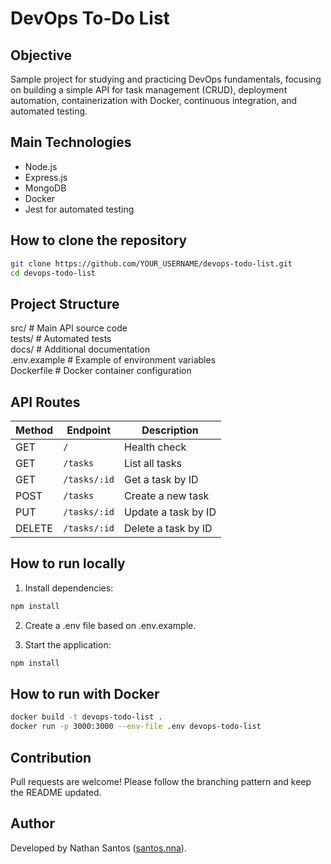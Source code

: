 # DevOps To-Do List

## Objective

Sample project for studying and practicing DevOps fundamentals, focusing on building a simple API for task management (CRUD), deployment automation, containerization with Docker, continuous integration, and automated testing.

## Main Technologies

- Node.js
- Express.js
- MongoDB
- Docker
- Jest for automated testing

## How to clone the repository

```bash
git clone https://github.com/YOUR_USERNAME/devops-todo-list.git
cd devops-todo-list
```

## Project Structure

src/      # Main API source code  
tests/    # Automated tests  
docs/     # Additional documentation  
.env.example # Example of environment variables  
Dockerfile   # Docker container configuration  

## API Routes

| Method | Endpoint      | Description                |
|--------|--------------|----------------------------|
| GET    | `/`          | Health check               |
| GET    | `/tasks`     | List all tasks             |
| GET    | `/tasks/:id` | Get a task by ID           |
| POST   | `/tasks`     | Create a new task          |
| PUT    | `/tasks/:id` | Update a task by ID        |
| DELETE | `/tasks/:id` | Delete a task by ID        |

## How to run locally

1. Install dependencies:
```bash
npm install
```

2. Create a .env file based on .env.example.

3. Start the application:
```bash
npm install
```

## How to run with Docker

```bash
docker build -t devops-todo-list .
docker run -p 3000:3000 --env-file .env devops-todo-list
```

## Contribution
Pull requests are welcome! Please follow the branching pattern and keep the README updated.

## Author

Developed by Nathan Santos ([santos.nna](https://github.com/santos.nna)).
